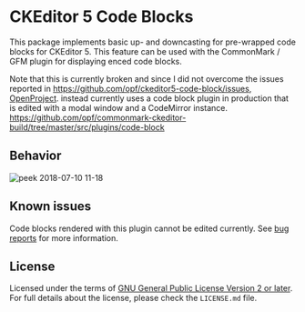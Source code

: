 CKEditor 5 Code Blocks
========================================

This package implements basic up- and downcasting for pre-wrapped code blocks for CKEditor 5. This feature can be used with the CommonMark / GFM plugin for displaying enced code blocks.

Note that this is currently broken and since I did not overcome the issues reported in https://github.com/opf/ckeditor5-code-block/issues, [OpenProject](https://www.openproject.org/). instead currently uses a code block plugin in production that is edited with a modal window and a CodeMirror instance. https://github.com/opf/commonmark-ckeditor-build/tree/master/src/plugins/code-block

## Behavior

![peek 2018-07-10 11-18](https://user-images.githubusercontent.com/459462/42501039-1f7fd8d2-8433-11e8-8ed8-0ba56929c2c2.gif)

## Known issues

Code blocks rendered with this plugin cannot be edited currently. See [bug reports](https://github.com/opf/ckeditor5-code-block/issues) for more information.

## License

Licensed under the terms of [GNU General Public License Version 2 or later](http://www.gnu.org/licenses/gpl.html). For full details about the license, please check the `LICENSE.md` file.
